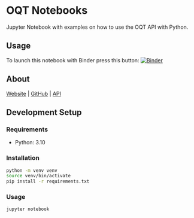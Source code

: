 # OQT Notebooks

Jupyter Notebook with examples on how to use the OQT API with Python.

## Usage

To launch this notebook with Binder press this button: [![Binder](https://mybinder.org/badge_logo.svg)](https://mybinder.org/v2/git/https%3A%2F%2Fgitlab.gistools.geog.uni-heidelberg.de%2Fgiscience%2Fbig-data%2Foqt-notebooks/HEAD?labpath=notebook.ipynb)

## About

[Website](https://oqt.ohsome.org) | [GitHub](https://github.com/GIScience/ohsome-quality-analyst) | [API](https://oqt.ohsome.org/api/docs)

## Development Setup

### Requirements

- Python: 3.10

### Installation

```bash
python -m venv venv
source venv/bin/activate
pip install -r requirements.txt
```

### Usage

```bash
jupyter notebook
```
